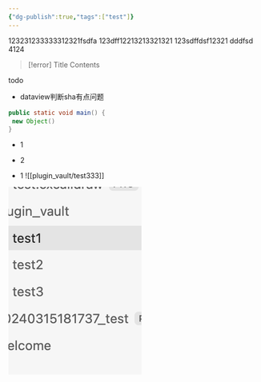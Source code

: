 ```yaml
---
{"dg-publish":true,"tags":["test"]}
---
```


123231233333312321fsdfa
123dff12213213321321
123sdffdsf12321
dddfsd
4124



> [!error] Title
> Contents

todo
- dataview判断sha有点问题

```java title="123"
public static void main() {
 new Object()
}
```




- 1


- 2



- 1
![[plugin_vault/test333]]

![img1xxfdw.png](img/user/img1xxfdw.png)